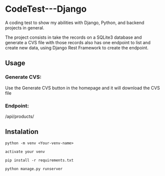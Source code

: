# CodeTest---Django

A coding test to show my abilities with Django, Python, and backend projects in general. 

The project consists in take the records on a SQLite3 database and generate a CVS file with those records also has one endpoint to list and create new data, using Django Rest Framework to create the endpoint.

## Usage

### Generate CVS:

Use the Generate CVS button in the homepage and it will download the CVS file

### Endpoint:

/api/products/

## Instalation

```
python -m venv <Your-venv-name>

activate your venv

pip install -r requirements.txt

python manage.py runserver
```